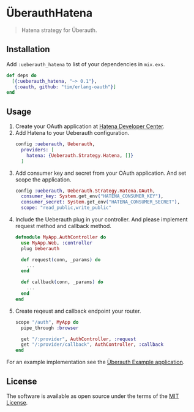 # ÜberauthHatena
> Hatena strategy for Überauth.

## Installation
Add `:ueberauth_hatena` to list of your dependencies in `mix.exs`.

```elixir
def deps do
  [{:ueberauth_hatena, "~> 0.1"},
   {:oauth, github: "tim/erlang-oauth"}]
end
```

## Usage
1. Create your OAuth application at [Hatena Developer Center](https://www.hatena.ne.jp/oauth/develop).
2. Add Hatena to your Ueberauth configuration.
    ```elixir
    config :ueberauth, Ueberauth,
      providers: [
        hatena: {Ueberauth.Strategy.Hatena, []}
      ]
    ```
3. Add consumer key and secret from your OAuth application. And set scope the application.
    ```elixir
    config :ueberauth, Ueberauth.Strategy.Hatena.OAuth,
      consumer_key: System.get_env("HATENA_CONSUMER_KEY"),
      consumer_secret: System.get_env("HATENA_CONSUMER_SECRET"),
      scope: "read_public,write_public"
    ```
4. Include the Ueberauth plug in your controller. And please implement request method and callback method.
    ```elixir
    defmodule MyApp.AuthController do
      use MyApp.Web, :controller
      plug Ueberauth

      def request(conn, _params) do
        ...
      end

      def callback(conn, _params) do
        ...
      end
    end
    ```
5. Create reqeust and callback endpoint your router.
    ```elixir
    scope "/auth", MyApp do
      pipe_through :browser

      get "/:provider", AuthController, :request
      get "/:provider/callback", AuthController, :callback
    end
    ```

For an example implementation see the [Überauth Example application](https://github.com/ueberauth/ueberauth_example).

## License
The software is available as open source under the terms of the [MIT License](https://opensource.org/licenses/MIT).

